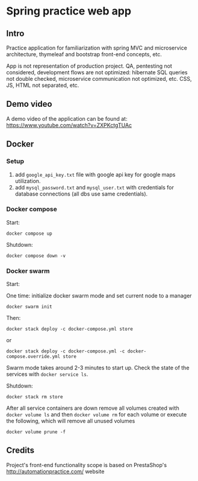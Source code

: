 # Spring practice web app
## Intro
Practice application for familiarization with spring MVC and microservice architecture, 
thymeleaf and bootstrap front-end concepts, etc. 

App is not representation of production project. QA, pentesting not considered, 
development flows are not optimized: hibernate SQL queries not double checked, 
microservice communication not optimized, etc. CSS, JS, HTML not separated, etc.

## Demo video
A demo video of the application can be found at:
https://www.youtube.com/watch?v=ZXPKctgTUAc

## Docker

### Setup

1. add `google_api_key.txt` file with google api key for google maps utilization.
2. add `mysql_password.txt` and `mysql_user.txt` with credentials for database connections (all dbs use same credentials).

### Docker compose
Start:

    docker compose up

Shutdown:

    docker compose down -v

### Docker swarm

Start:

One time: initialize docker swarm mode and set current node to a manager

    docker swarm init

Then:

    docker stack deploy -c docker-compose.yml store
or

    docker stack deploy -c docker-compose.yml -c docker-compose.override.yml store

Swarm mode takes around 2-3 minutes to start up. Check the state of the services with `docker service ls`.

Shutdown:

    docker stack rm store

After all service containers are down remove all volumes created with `docker volume ls` and then `docker volume rm` 
for each volume or execute the following, which will remove all unused volumes

    docker volume prune -f


## Credits
Project's front-end functionality scope is based on PrestaShop's 
http://automationpractice.com/ website